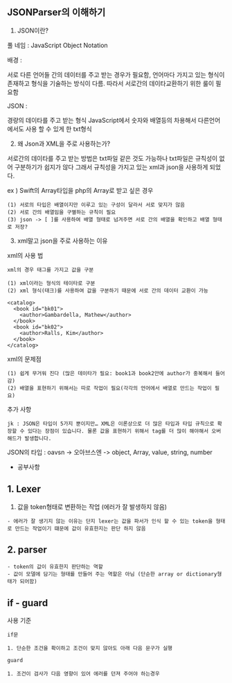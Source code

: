 ## JSONParser의 이해하기

1. JSON이란?

풀 네임 : JavaScript Object Notation

배경 :

서로 다른 언어들 간의 데이터를 주고 받는 경우가 필요함, 언어마다 가지고 있는 형식이 존재하고 형식을 기술하는 방식이 다름. 따라서 서로간의 데이타교환하기 위한 룰이 필요함

JSON :

경량의 데이타를 주고 받는 형식
JavaScript에서 숫자와 배열등의 차용해서 다른언어에서도 사용 할 수 있게 한 txt형식

2. 왜 Json과 XML을 주로 사용하는가?

서로간의 데이타를 주고 받는 방법은 txt파일 같은 것도 가능하나 txt파일은 규칙성이 없어 구분하기가 쉽지가 않다 그래서 규칙성을 가지고 있는 xml과 json을 사용하게 되었다.

ex ) Swift의 Array타입을 php의 Array로 받고 싶은 경우

    (1) 서로의 타입은 배열이지만 이루고 있는 구성이 달라서 서로 맞지가 않음
    (2) 서로 간의 배열임을 구별하는 규칙이 필요
    (3) json -> [ ]를 사용하여 배열 형태로 넘겨주면 서로 간의 배열을 확인하고 배열 형태로 저장?

3. xml말고 json을 주로 사용하는 이유

xml의 사용 법
```
xml의 경우 태그를 가지고 값을 구분  

(1) xml이라는 형식의 테이타로 구분
(2) xml 형식(태크)를 사용하여 값을 구분하기 때문에 서로 간의 데이터 교환이 가능

<catalog>
  <book id="bk01">
    <author>Gambardella, Mathew</author>
  </book>
  <book id="bk02">
    <author>Ralls, Kim</author>
  </book>
</catalog>

```

xml의 문제점

```
(1) 쉽게 무거워 진다 (많은 데이타가 필요: book1과 book2안에 author가 중복해서 들어감)
(2) 배열을 표현하기 위해서는 따로 작업이 필요(각각의 언어에서 배열로 만드는 작업이 필요)
```


추가 사항

```
jk : JSON은 타입이 5가지 뿐이지만… XML은 이론상으로 더 많은 타입과 타입 규칙으로 확장할 수 있다는 장점이 있습니다. 물론 값을 표현하기 위해서 tag를 더 많이 해야해서 오버해드가 발생합니다.
```

JSON의 타입 : oavsn -> 오아브스엔 -> object, Array, value, string, number

- 공부사항

## 1. Lexer

1. 값을 token형태로 변환하는 작업 (에러가 잘 발생하지 않음)
```
- 에러가 잘 생기지 않는 이유는 단지 lexer는 값을 파서가 인식 할 수 있는 token을 형태로 만드는 작업이기 떄문에 값이 유효한지는 판단 하지 않음
```

## 2. parser

```
- token의 값이 유효한지 판단하는 역할
- 값이 모델에 담기는 형태를 만들어 주는 역할은 아님 (단순한 array or dictionary형태가 되어함)
```

## if - guard 
사용 기준
```
if문

1. 단순한 조건을 확이하고 조건이 맞지 않아도 아래 다음 문구가 실행

guard

1. 조건이 검사가 다음 영향이 있어 에러를 던져 주어야 하는경우

```


